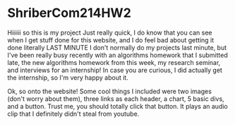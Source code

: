 # ShriberCom214HW2
Hiiiiii so this is my project
Just really quick, I do know that you can see when I get stuff done for this website, and I do feel bad about getting it done literally LAST MINUTE
I don't normally do my projects last minute, but I've been really busy recently with an algorithms homework that I submitted late, the new algorithms homework from this week, my research seminar, and interviews for an internship! In case you are curious, I did actually get the internship, so I'm very happy about it. 

Ok, so onto the website! Some cool things I included were two images (don't worry about them), three links as each header, a chart, 5 basic divs, and a button. Trust me, you should totally click that button. It plays an audio clip that I definitely didn't steal from youtube.